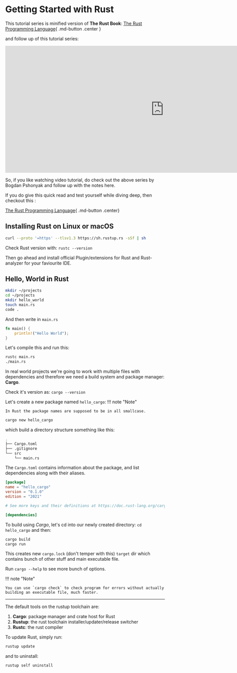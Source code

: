 # Getting Started with Rust

This tutorial series is minified version of **The Rust Book**:
[The Rust Programming Language](https://doc.rust-lang.org/stable/book/title-page.html){ .md-button .center }

and follow up of this tutorial series:

<iframe width="999" height="400" src="https://www.youtube.com/embed/OX9HJsJUDxA" title="ULTIMATE Rust Lang Tutorial! - Getting Started" frameborder="0" allow="accelerometer; autoplay; clipboard-write; encrypted-media; gyroscope; picture-in-picture; web-share" allowfullscreen></iframe>

So, if you like watching video tutorial, do check out the above series by Bogdan Pshonyak and follow up with the notes here.

If you do give this quick read and test yourself while diving deep, then checkout this :

[The Rust Programming Language](https://rust-book.cs.brown.edu/){ .md-button .center}

## Installing Rust on Linux or macOS

```bash
curl --proto '=https' --tlsv1.3 https://sh.rustup.rs -sSf | sh
```

Check Rust version with: `rustc --version`

Then go ahead and install official Plugin/extensions for Rust and Rust-analyzer for your faviourite IDE.

## Hello, World in Rust

```bash
mkdir ~/projects
cd ~/projects
mkdir hello_world
touch main.rs
code .
```

And then write in `main.rs`
```rust
fn main() {
    println!("Hello World");
}
```

Let's compile this and run this:
```bash
rustc main.rs
./main.rs
```

In real world projects we're going to work with multiple files with dependencies and therefore we need a build system and package manager: **Cargo**.

Check it's version as: `cargo --version`

Let's create a new package named `hello_cargo`:
!!! note "Note"

    In Rust the package names are supposed to be in all smallcase.

```bash
cargo new hello_cargo
```
which build a directory structure something like this:
```bash
.
├── Cargo.toml
├── .gitignore
└── src
    └── main.rs
```

The `Cargo.toml` contains information about the package, and list dependencies along with their aliases.

```toml
[package]
name = "hello_cargo"
version = "0.1.0"
edition = "2021"

# See more keys and their definitions at https://doc.rust-lang.org/cargo/reference/manifest.html

[dependencies]
```

To build using *Cargo*, let's cd into our newly created directory: `cd hello_cargo` and then:
```bash
cargo build
cargo run
```
This creates new `cargo.lock` (don't temper with this) `target` dir which contains bunch of other stuff and main executable file.

Run `cargo --help` to see more bunch of options.

!!! note "Note"

    You can use `cargo check` to check program for errors without actually building an executable file, much faster.

---

The default tools on the rustup toolchain are:

1. **Cargo**: package manager and crate host for Rust
2. **Rustup**: the rust toolchain installer/updater/release switcher
3. **Rustc**: the rust compiler

To update Rust, simply run:

```bash
rustup update
```

and to uninstall:
```bash
rustup self uninstall
```
